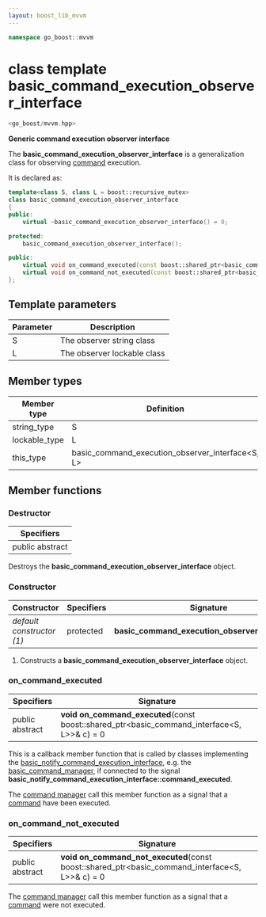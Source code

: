 ```yaml
---
layout: boost_lib_mvvm
---
```


```c++
namespace go_boost::mvvm
```

# class template basic_command_execution_observer_interface

```c++
<go_boost/mvvm.hpp>
```

**Generic command execution observer interface**

The **basic_command_execution_observer_interface** is a generalization class for
observing [command](./class_template_basic_command_interface.html) execution.

It is declared as:

```c++
template<class S, class L = boost::recursive_mutex>
class basic_command_execution_observer_interface
{
public:
    virtual ~basic_command_execution_observer_interface() = 0;

protected:
    basic_command_execution_observer_interface();

public:
    virtual void on_command_executed(const boost::shared_ptr<basic_command_interface<S, L>>& /*c*/) = 0;
    virtual void on_command_not_executed(const boost::shared_ptr<basic_command_interface<S, L>>& /*c*/) = 0;
};
```

## Template parameters

Parameter | Description
-|-
S | The observer string class
L | The observer lockable class

## Member types

Member type | Definition
-|-
string_type | S
lockable_type | L
this_type | basic_command_execution_observer_interface<S, L>

## Member functions

### Destructor

Specifiers |
-|
public abstract |

Destroys the **basic_command_execution_observer_interface** object.

### Constructor

Constructor | Specifiers | Signature
-|-|-
*default constructor (1)* | protected | **basic_command_execution_observer_interface**()

1. Constructs a **basic_command_execution_observer_interface** object.

### on_command_executed

Specifiers | Signature
-|-
public abstract | **void on_command_executed**(const boost\::shared_ptr<basic_command_interface<S, L>>& c) = 0

This is a callback member function that is called by classes implementing the
[basic_notify_command_execution_interface](./class_template_basic_command_execution_observer_interface.html),
e.g. the [basic_command_manager](./class_template_basic_command_manager.html), if
connected to the signal **basic_notify_command_execution_interface\::command_executed**.

The [command manager](./class_template_basic_command_manager.html) call this member
function as a signal that a [command](./class_template_basic_command_interface.html)
have been executed.

### on_command_not_executed

Specifiers | Signature
-|-
public abstract | **void on_command_not_executed**(const boost\::shared_ptr<basic_command_interface<S, L>>& c) = 0

The [command manager](./class_template_basic_command_manager.html) call this member
function as a signal that a [command](./class_template_basic_command_interface.html)
were not executed.
